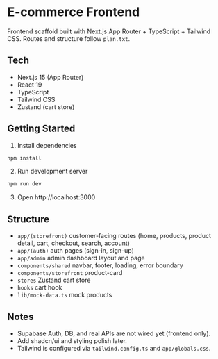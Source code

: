 # E-commerce Frontend

Frontend scaffold built with Next.js App Router + TypeScript + Tailwind CSS. Routes and structure follow `plan.txt`.

## Tech
- Next.js 15 (App Router)
- React 19
- TypeScript
- Tailwind CSS
- Zustand (cart store)

## Getting Started

1. Install dependencies
```bash
npm install
```

2. Run development server
```bash
npm run dev
```

3. Open http://localhost:3000

## Structure
- `app/(storefront)` customer-facing routes (home, products, product detail, cart, checkout, search, account)
- `app/(auth)` auth pages (sign-in, sign-up)
- `app/admin` admin dashboard layout and page
- `components/shared` navbar, footer, loading, error boundary
- `components/storefront` product-card
- `stores` Zustand cart store
- `hooks` cart hook
- `lib/mock-data.ts` mock products

## Notes
- Supabase Auth, DB, and real APIs are not wired yet (frontend only).
- Add shadcn/ui and styling polish later.
- Tailwind is configured via `tailwind.config.ts` and `app/globals.css`.
